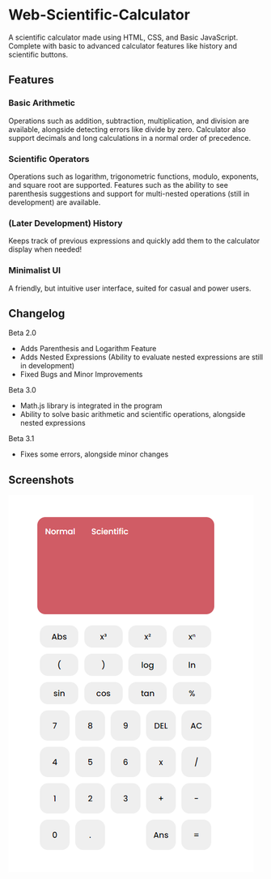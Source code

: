 # Web-Scientific-Calculator
A scientific calculator made using HTML, CSS, and Basic JavaScript. Complete with basic to advanced calculator features like history and scientific buttons.

## Features
### Basic Arithmetic
Operations such as addition, subtraction, multiplication, and division are available, alongside detecting errors like divide by zero. Calculator also support decimals and long calculations in a normal order of precedence.

### Scientific Operators
Operations such as logarithm, trigonometric functions, modulo, exponents, and square root are supported. Features such as the ability to see parenthesis suggestions and support for multi-nested operations (still in development) are available.

### (Later Development) History
Keeps track of previous expressions and quickly add them to the calculator display when needed!

### Minimalist UI
A friendly, but intuitive user interface, suited for casual and power users.

## Changelog
Beta 2.0
- Adds Parenthesis and Logarithm Feature
- Adds Nested Expressions (Ability to evaluate nested expressions are still in development)
- Fixed Bugs and Minor Improvements

Beta 3.0 
- Math.js library is integrated in the program
- Ability to solve basic arithmetic and scientific operations, alongside nested expressions

Beta 3.1
- Fixes some errors, alongside minor changes

## Screenshots
![alt text](image.png)